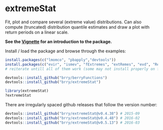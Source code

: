 extremeStat
===========

Fit, plot and compare several (extreme value) distributions. 
Can also compute (truncated) distribution quantile estimates and draw a plot with return periods on a linear scale.


**See the [Vignette](http://htmlpreview.github.io/?https://github.com/brry/extremeStat/blob/master/inst/doc/extremeStat.html) for an introduction to the package.**


Install / load the package and browse through the examples:
```R
install.packages(c("lmomco", "pbapply","devtools"))
install.packages(c("evir", "ismev", "fExtremes", "extRemes", "evd", "Renext"))
# reiterate untill all of them work (some may not install properly on first try)

devtools::install_github("brry/berryFunctions")
devtools::install_github("brry/extremeStat") 

library(extremeStat)
?extremeStat
```
There are irregularly spaced github releases that follow the version number:
```R
devtools::install_github("brry/extremeStat@v0.4.38") # 2015-09
devtools::install_github("brry/extremeStat@v0.4.48") # 2016-02
devtools::install_github("brry/extremeStat@v0.5.13") # 2016-03
```
